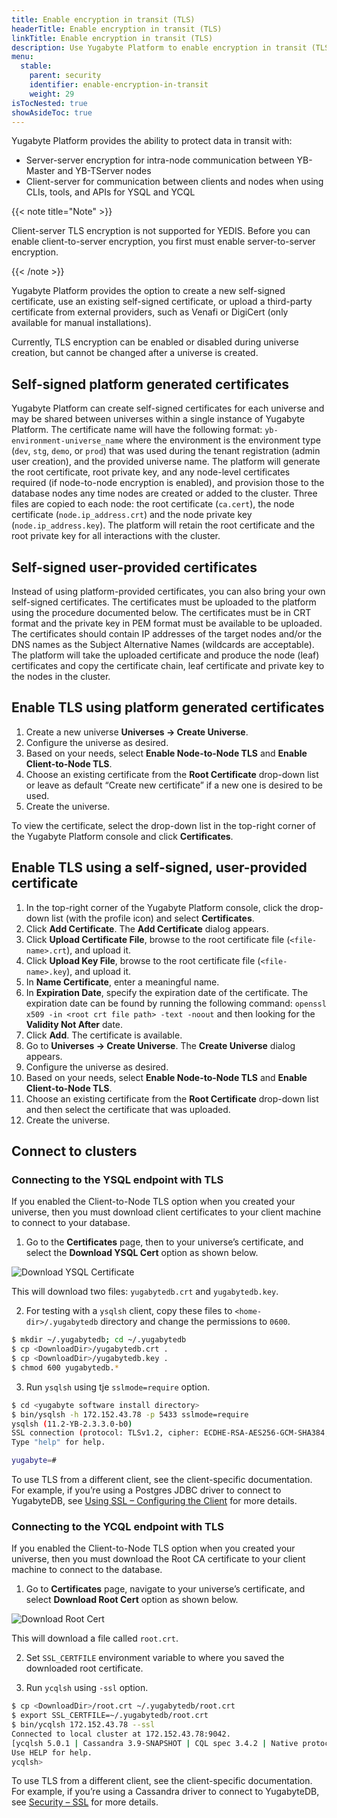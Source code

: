 ```yaml
---
title: Enable encryption in transit (TLS)
headerTitle: Enable encryption in transit (TLS)
linkTitle: Enable encryption in transit (TLS)
description: Use Yugabyte Platform to enable encryption in transit (TLS) on a YugabyteDB universe and connect to clients.
menu:
  stable:
    parent: security
    identifier: enable-encryption-in-transit
    weight: 29
isTocNested: true
showAsideToc: true
---
```


Yugabyte Platform provides the ability to protect data in transit with:

* Server-server encryption for intra-node communication between YB-Master and YB-TServer nodes
* Client-server for communication between clients and nodes when using CLIs, tools, and APIs for YSQL and YCQL

{{< note title="Note" >}}

Client-server TLS encryption is not supported for YEDIS. Before you can enable client-to-server encryption, you first must enable server-to-server encryption.

{{< /note >}}

Yugabyte Platform provides the option to create a new self-signed certificate, use an existing self-signed certificate, or upload a third-party certificate from external providers, such as Venafi or DigiCert (only available for manual installations).

Currently, TLS encryption can be enabled or disabled during universe creation, but cannot be changed after a universe is created.  

## Self-signed platform generated certificates

Yugabyte Platform can create self-signed certificates for each universe and may be shared between universes within a single instance of Yugabyte Platform. The certificate name will have the following format: `yb-environment-universe_name` where the environment is the environment type (`dev`, `stg`, `demo`, or `prod`) that was used during the tenant registration (admin user creation), and the provided universe name. The platform will generate the root certificate, root private key, and any node-level certificates required (if node-to-node encryption is enabled), and provision those to the database nodes any time nodes are created or added to the cluster. Three files are copied to each node: the root certificate (`ca.cert`), the node certificate (`node.ip_address.crt`) and the node private key (`node.ip_address.key`). The platform will retain the root certificate and the root private key for all interactions with the cluster.

## Self-signed user-provided certificates

Instead of using platform-provided certificates, you can also bring your own self-signed certificates. The certificates must be uploaded to the platform using the procedure documented below. The certificates must be in CRT format and the private key in PEM format must be available to be uploaded. The certificates should contain IP addresses of the target nodes and/or the DNS names as the Subject Alternative Names (wildcards are acceptable). The platform will take the uploaded certificate and produce the node (leaf) certificates and copy the certificate chain, leaf certificate and private key to the nodes in the cluster. 

## Enable TLS using platform generated certificates

1. Create a new universe **Universes -> Create Universe**.
2. Configure the universe as desired.
3. Based on your needs, select **Enable Node-to-Node TLS** and **Enable Client-to-Node TLS**.
4. Choose an existing certificate from the **Root Certificate** drop-down list or leave as default “Create new certificate” if a new one is desired to be used.
5. Create the universe.

To view the certificate, select the drop-down list in the top-right corner of the Yugabyte Platform console and click **Certificates**.

## Enable TLS using a self-signed, user-provided certificate

1. In the top-right corner of the Yugabyte Platform console, click the drop-down list (with the profile icon) and select **Certificates**.
2. Click **Add Certificate**. The **Add Certificate** dialog appears.
3. Click **Upload Certificate File**, browse to the root certificate file (`<file-name>.crt`), and upload it.
4. Click **Upload Key File**, browse to the root certificate file (`<file-name>.key`), and upload it.
5. In **Name Certificate**, enter a meaningful name.
6. In **Expiration Date**, specify the expiration date of the certificate. The expiration date can be found by running the following command: `openssl x509 -in <root crt file path> -text -noout` and then looking for the **Validity Not After** date.
7. Click **Add**. The certificate is available.
8. Go to **Universes -> Create Universe**. The **Create Universe** dialog appears.
9. Configure the universe as desired.
10. Based on your needs, select **Enable Node-to-Node TLS** and **Enable Client-to-Node TLS**.
11. Choose an existing certificate from the **Root Certificate** drop-down list and then select the certificate that was uploaded.
12. Create the universe.

## Connect to clusters

### Connecting to the YSQL endpoint with TLS

If you enabled the Client-to-Node TLS option when you created your universe, then you must download client certificates to your client machine to connect to your database.

1. Go to the **Certificates** page, then to your universe’s certificate, and select the **Download YSQL Cert** option as shown below.

![Download YSQL Certificate](/images/yp/encryption-in-transit/download-ysql-cert.png)

This will download two files: `yugabytedb.crt` and `yugabytedb.key`.

2. For testing with a `ysqlsh` client, copy these files to `<home-dir>/.yugabytedb` directory and change the permissions to `0600`.

```sh
$ mkdir ~/.yugabytedb; cd ~/.yugabytedb
$ cp <DownloadDir>/yugabytedb.crt .
$ cp <DownloadDir>/yugabytedb.key .
$ chmod 600 yugabytedb.*
```

3. Run `ysqlsh` using tje `sslmode=require` option.

```sh
$ cd <yugabyte software install directory>
$ bin/ysqlsh -h 172.152.43.78 -p 5433 sslmode=require
ysqlsh (11.2-YB-2.3.3.0-b0)
SSL connection (protocol: TLSv1.2, cipher: ECDHE-RSA-AES256-GCM-SHA384, bits: 256, compression: off)
Type "help" for help.

yugabyte=#
```

To use TLS from a different client, see the client-specific documentation. For example, if you’re using a Postgres JDBC driver to connect to YugabyteDB, see [Using SSL – Configuring the Client](https://jdbc.postgresql.org/documentation/head/ssl-client.html) for more details.

### Connecting to the YCQL endpoint with TLS

If you enabled the Client-to-Node TLS option when you created your universe, then you must download the Root CA certificate to your client machine to connect to the database.

1. Go to **Certificates** page, navigate to your universe’s certificate, and select **Download Root Cert** option as shown below.

![Download Root Cert](/images/yp/encryption-in-transit/download-root-cert.png)

This will download a file called `root.crt`.

2. Set `SSL_CERTFILE` environment variable to where you saved the downloaded root certificate.

3. Run `ycqlsh` using `-ssl` option.

```sh
$ cp <DownloadDir>/root.crt ~/.yugabytedb/root.crt
$ export SSL_CERTFILE=~/.yugabytedb/root.crt
$ bin/ycqlsh 172.152.43.78 --ssl
Connected to local cluster at 172.152.43.78:9042.
[ycqlsh 5.0.1 | Cassandra 3.9-SNAPSHOT | CQL spec 3.4.2 | Native protocol v4]
Use HELP for help.
ycqlsh>
```

To use TLS from a different client, see the client-specific documentation. For example, if you’re using a Cassandra driver to connect to YugabyteDB, see [Security – SSL](https://docs.datastax.com/en/developer/python-driver/3.19/security/#ssl) for more details.
